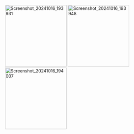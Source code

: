 <img src="https://github.com/user-attachments/assets/8820602c-f824-4670-aa1f-3622a5c989a4" alt="Screenshot_20241016_193931" width="200">

<img src="https://github.com/user-attachments/assets/c8db9966-b5d9-4766-8682-b98e4982e779" alt="Screenshot_20241016_193948" width="200">

<img src="https://github.com/user-attachments/assets/9cdb4d1f-58b4-4586-9609-81d42771226f" alt="Screenshot_20241016_194007" width="200">
